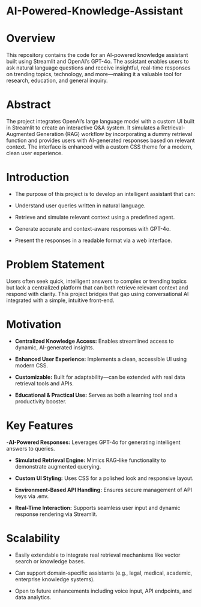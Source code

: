 # AI-Powered-Knowledge-Assistant

# Overview
This repository contains the code for an AI-powered knowledge assistant built using Streamlit and OpenAI’s GPT-4o. The assistant enables users to ask natural language questions and receive insightful, real-time responses on trending topics, technology, and more—making it a valuable tool for research, education, and general inquiry.

# Abstract
The project integrates OpenAI’s large language model with a custom UI built in Streamlit to create an interactive Q&A system. It simulates a Retrieval-Augmented Generation (RAG) workflow by incorporating a dummy retrieval function and provides users with AI-generated responses based on relevant context. The interface is enhanced with a custom CSS theme for a modern, clean user experience.

# Introduction
- The purpose of this project is to develop an intelligent assistant that can:

- Understand user queries written in natural language.

- Retrieve and simulate relevant context using a predefined agent.

- Generate accurate and context-aware responses with GPT-4o.

- Present the responses in a readable format via a web interface.

# Problem Statement
Users often seek quick, intelligent answers to complex or trending topics but lack a centralized platform that can both retrieve relevant context and respond with clarity. This project bridges that gap using conversational AI integrated with a simple, intuitive front-end.

# Motivation
- **Centralized Knowledge Access:** Enables streamlined access to dynamic, AI-generated insights.

- **Enhanced User Experience:** Implements a clean, accessible UI using modern CSS.

- **Customizable:** Built for adaptability—can be extended with real data retrieval tools and APIs.

- **Educational & Practical Use:** Serves as both a learning tool and a productivity booster.

# Key Features
-**AI-Powered Responses:** Leverages GPT-4o for generating intelligent answers to queries.

- **Simulated Retrieval Engine:** Mimics RAG-like functionality to demonstrate augmented querying.

- **Custom UI Styling:** Uses CSS for a polished look and responsive layout.

- **Environment-Based API Handling:** Ensures secure management of API keys via .env.

- **Real-Time Interaction:** Supports seamless user input and dynamic response rendering via Streamlit.

# Scalability
- Easily extendable to integrate real retrieval mechanisms like vector search or knowledge bases.

- Can support domain-specific assistants (e.g., legal, medical, academic, enterprise knowledge systems).

- Open to future enhancements including voice input, API endpoints, and data analytics.
